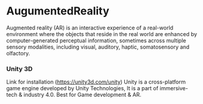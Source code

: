 # AugumentedReality
Augmented reality (AR) is an interactive experience of a real-world environment where the objects that reside in the real world are enhanced by computer-generated perceptual information, sometimes across multiple sensory modalities, including visual, auditory, haptic, somatosensory and olfactory.

### Unity 3D
Link for installation (https://unity3d.com/unity)
Unity is a cross-platform game engine developed by Unity Technologies, It is a part of immersive-tech & industry 4.0. 
Best for Game development & AR.